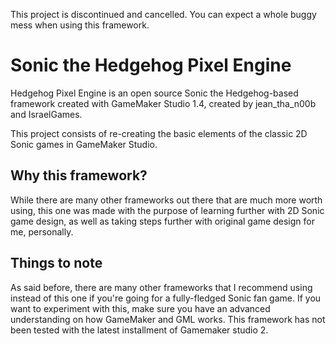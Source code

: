 This project is discontinued and cancelled. You can expect a whole buggy mess when using this framework.

# Sonic the Hedgehog Pixel Engine
Hedgehog Pixel Engine is an open source Sonic the Hedgehog-based framework created with GameMaker Studio 1.4, created by jean_tha_n00b and IsraelGames.

This project consists of re-creating the basic elements of the classic 2D Sonic games in GameMaker Studio.

## Why this framework?
While there are many other frameworks out there that are much more worth using, this one was made with the purpose of learning further with 2D Sonic game design, as well as taking steps further with original game design for me, personally.

## Things to note
As said before, there are many other frameworks that I recommend using instead of this one if you're going for a fully-fledged Sonic fan game. If you want to experiment with this, make sure you have an advanced understanding on how GameMaker and GML works.
This framework has not been tested with the latest installment of Gamemaker studio 2.
